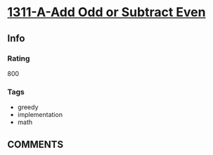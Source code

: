 # [1311-A-Add Odd or Subtract Even](https://codeforces.com/problemset/problem/1311/A)

## Info

### Rating

800

### Tags

- greedy
- implementation
- math

## __COMMENTS__

> 
